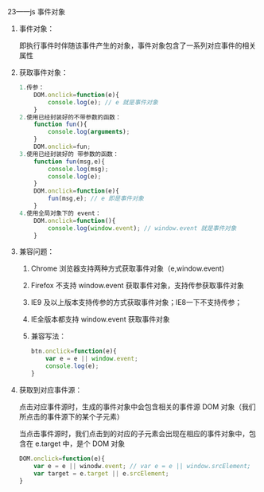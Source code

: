 23——js 事件对象

1. 事件对象：

   即执行事件时伴随该事件产生的对象，事件对象包含了一系列对应事件的相关属性

2. 获取事件对象：

   ```javascript
   1.传参：
       DOM.onclick=function(e){
           console.log(e); // e 就是事件对象
       }
   2.使用已经封装好的不带参数的函数：
       function fun(){
           console.log(arguments);
       }
       DOM.onclick=fun;
   3.使用已经封装好的 带参数的函数：
       function fun(msg,e){
           console.log(msg);
           console.log(e);
       }
       DOM.onclick=function(e){
           fun(msg,e); // e 即是事件对象
       }
   4.使用全局对象下的 event：
       DOM.onclick=function(){
           console.log(window.event); // window.event 就是事件对象
       }
   ```

3. 兼容问题：

   1. Chrome 浏览器支持两种方式获取事件对象（e,window.event)

   2. Firefox 不支持 window.event 获取事件对象，支持传参获取事件对象

   3. IE9 及以上版本支持传参的方式获取事件对象；IE8一下不支持传参；

   4. IE全版本都支持 window.event 获取事件对象

   5. 兼容写法：

      ```javascript
      btn.onclick=function(e){
          var e = e || window.event;
          console.log(e);
      }
      ```

4. 获取到对应事件源：

   点击对应事件源时，生成的事件对象中会包含相关的事件源 DOM 对象（我们所点击的事件源下的某个子元素）

   当点击事件源时，我们点击到的对应的子元素会出现在相应的事件对象中，包含在 e.target 中，是个 DOM 对象

   ```javascript
   DOM.onclick=function(e){
       var e = e || winodw.event; // var e = e || window.srcElement;
       var target = e.target || e.srcElement;
   }
   ```

